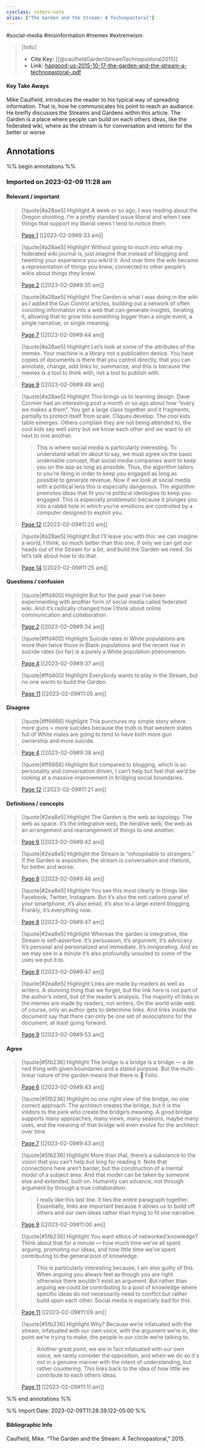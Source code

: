 ```yaml
---
cssclass: zotero-note
alias: ["The Garden and the Stream: A Technopastoral"]
---
```

#social-media #misinformation #memex #extremeism 

> [!info]
> - **Cite Key:** [[@caulfieldGardenStreamTechnopastoral2015]]
> - **Link:** [hapgood-us-2015-10-17-the-garden-and-the-stream-a-technopastoral-.pdf](file://C:\Users\conco\Zotero\storage\YF66NDCA\hapgood-us-2015-10-17-the-garden-and-the-stream-a-technopastoral-.pdf)

#### Key Take Aways
Mike Caulfield, introduces the reader to his typical way of spreading information. That is, how he communicates his point to reach an audiance. He breifly discusses the Streams and Gardens within this article. The Garden is a place where people can build on each others ideas, like the federated wiki, where as the stream is for conversation and retoric for the better or worse 

## Annotations
%% begin annotations %%
### Imported on 2023-02-09 11:28 am

#### Relevant / important

> [!quote|#a28ae5] Highlight
> A week or so ago, I was reading about the Oregon shooting. I’m a pretty standard issue liberal and when I see things that support my liberal views I tend to notice them.
>
> [Page 1](zotero://open-pdf/library/items/YF66NDCA?page=1) [[2023-02-09#9:33 am]]

> [!quote|#a28ae5] Highlight
> Without going to much into what my federated wiki journal is, just imagine that instead of blogging and tweeting your experience you wiki’d it. And over time the wiki became a representation of things you knew, connected to other people’s wikis about things they knew.
>
> [Page 2](zotero://open-pdf/library/items/YF66NDCA?page=2) [[2023-02-09#9:35 am]]

> [!quote|#a28ae5] Highlight
> The Garden is what I was doing in the wiki as I added the Gun Control articles, building out a network of often conicting information into a web that can generate insights, iterating it, allowing that to grow into something bigger than a single event, a single narrative, or single meaning.
>
> [Page 7](zotero://open-pdf/library/items/YF66NDCA?page=7) [[2023-02-09#9:44 am]]

> [!quote|#a28ae5] Highlight
> Let’s look at some of the attributes of the memex. Your machine is a library not a publication device. You have copies of documents is there that you control directly, that you can annotate, change, add links to, summarize, and this is because the memex is a tool to think with, not a tool to publish with.
>
> [Page 9](zotero://open-pdf/library/items/YF66NDCA?page=9) [[2023-02-09#9:49 am]]

> [!quote|#a28ae5] Highlight
> This brings us to learning design. Dave Cormier had an interesting post a month or so ago about how “every we makes a them”. You get a large class together and it fragments, partially to protect itself from scale. Cliques develop. The cool kids table emerges. Others complain they are not being attended to, the cool kids say well sorry but we know each other and we want to sit next to one another.
>
>> This is where social media is particularly interesting. To understand what Im about to say, we must agree on the basic undeniable concept, that social media companies want to keep you on the app as long as possible. Thus, the algorithm tailors to you're liking in order to keep you engaged as long as possible to generate revenue. Now if we look at social media with a political lens this is especially dangerous. The algorithm promotes ideas that fit you're political ideologies to keep you engaged. This is especially problematic because it plunges you into a rabbit hole in which you're emotions are controlled by a computer designed to exploit you.
>
> [Page 12](zotero://open-pdf/library/items/YF66NDCA?page=12) [[2023-02-09#11:20 am]]

> [!quote|#a28ae5] Highlight
> But I’ll leave you with this: we can imagine a world, I think, so much better than this one, if only we can get our heads out of the Stream for a bit, and build the Garden we need. So let’s talk about how to do that.
>
> [Page 14](zotero://open-pdf/library/items/YF66NDCA?page=14) [[2023-02-09#11:25 am]]

#### Questions / confusion

> [!quote|#ffd400] Highlight
> But for the past year I’ve been experimenting with another form of social media called federated wiki. And it’s radically changed how I think about online communication and collaboration.
>
> [Page 2](zotero://open-pdf/library/items/YF66NDCA?page=2) [[2023-02-09#9:34 am]]

> [!quote|#ffd400] Highlight
> Suicide rates in White populations are more than twice those in Black populations and the recent rise in suicide rates (so far) is a purely a White population phenomenon.
>
> [Page 4](zotero://open-pdf/library/items/YF66NDCA?page=4) [[2023-02-09#9:37 am]]

> [!quote|#ffd400] Highlight
> Everybody wants to play in the Stream, but no one wants to build the Garden.
>
> [Page 11](zotero://open-pdf/library/items/YF66NDCA?page=11) [[2023-02-09#11:05 am]]

#### Disagree

> [!quote|#ff6666] Highlight
> This punctures my simple story where more guns = more suicides because the truth is that western states full of White males are going to tend to have both more gun ownership and more suicide.
>
> [Page 4](zotero://open-pdf/library/items/YF66NDCA?page=4) [[2023-02-09#9:38 am]]

> [!quote|#ff6666] Highlight
> But compared to blogging, which is so personality and conversation driven, I can’t help but feel that we’d be looking at a massive improvement in bridging social boundaries.
>
> [Page 12](zotero://open-pdf/library/items/YF66NDCA?page=12) [[2023-02-09#11:21 am]]

#### Definitions / concepts

> [!quote|#2ea8e5] Highlight
> The Garden is the web as topology. The web as space. It’s the integrative web, the iterative web, the web as an arrangement and rearrangement of things to one another.
>
> [Page 6](zotero://open-pdf/library/items/YF66NDCA?page=6) [[2023-02-09#9:42 am]]

> [!quote|#2ea8e5] Highlight
> the Stream is “inhospitable to strangers.”  If the Garden is exposition, the stream is conversation and rhetoric, for better and worse.
>
> [Page 8](zotero://open-pdf/library/items/YF66NDCA?page=8) [[2023-02-09#9:46 am]]

> [!quote|#2ea8e5] Highlight
> You see this most clearly in things like Facebook, Twitter, Instagram. But it’s also the noti cations panel of your smartphone, it’s also email, it’s also to a large extent blogging. Frankly, it’s everything now.
>
> [Page 8](zotero://open-pdf/library/items/YF66NDCA?page=8) [[2023-02-09#9:47 am]]

> [!quote|#2ea8e5] Highlight
> Whereas the garden is integrative, the Stream is self-assertive. It’s persuasion, it’s argument, it’s advocacy. It’s personal and personalized and immediate. It’s invigorating. And as we may see in a minute it’s also profoundly unsuited to some of the uses we put it to.
>
> [Page 8](zotero://open-pdf/library/items/YF66NDCA?page=8) [[2023-02-09#9:47 am]]

> [!quote|#2ea8e5] Highlight
> Links are made by readers as well as writers. A stunning thing that we forget, but the link here is not part of the author’s intent, but of the reader’s analysis. The majority of links in the memex are made by readers, not writers. On the world wide web of course, only an author gets to determine links. And links inside the document say that there can only be one set of associations for the document, at least going forward.
>
> [Page 9](zotero://open-pdf/library/items/YF66NDCA?page=9) [[2023-02-09#9:53 am]]

#### Agree

> [!quote|#5fb236] Highlight
> The bridge is a bridge is a bridge — a de ned thing with given boundaries and a stated purpose. But the multi-linear nature of the garden means that there is  Follo
>
> [Page 6](zotero://open-pdf/library/items/YF66NDCA?page=6) [[2023-02-09#9:43 am]]

> [!quote|#5fb236] Highlight
> no one right view of the bridge, no one correct approach. The architect creates the bridge, but it is the visitors to the park who create the bridge’s meaning. A good bridge supports many approaches, many views, many seasons, maybe many uses, and the meaning of that bridge will even evolve for the architect over time.
>
> [Page 7](zotero://open-pdf/library/items/YF66NDCA?page=7) [[2023-02-09#9:43 am]]

> [!quote|#5fb236] Highlight
> More than that, there’s a substance to the vision that you can’t help but long for reading it. Note that connections here aren’t banter, but the construction of a mental model of a subject area. And that model can be taken by someone else and extended, built on. Humanity can advance, not through argument by through a true collaboration.
>
>> I really like this last line. It ties the entire paragraph together. Essentially, links are important because it allows us to build off others and our own ideas rather than trying to fit one narrative.
>
> [Page 9](zotero://open-pdf/library/items/YF66NDCA?page=9) [[2023-02-09#11:00 am]]

> [!quote|#5fb236] Highlight
> You want ethics of networked knowledge? Think about that for a minute — how much time we’ve all spent arguing, promoting our ideas, and how little time we’ve spent contributing to the general pool of knowledge.
>
>> This is particularly interesting because, I am also guilty of this. When arguing you always feel as though you are right otherwise there wouldn't exist an argument. But rather than arguing we could be contributing to a pool of knowledge where specific ideas do not necessarily need to conflict but rather build upon each other. Social media is especially bad for this.
>
> [Page 11](zotero://open-pdf/library/items/YF66NDCA?page=11) [[2023-02-09#11:09 am]]

> [!quote|#5fb236] Highlight
> Why? Because we’re infatuated with the stream, infatuated with our own voice, with the argument we’re in, the point we’re trying to make, the people in our circle we’re talking to.
>
>> Another great point, we are in fact infatuated with our own voice, we rarely consider the opposition, and when we do so it's not in a genuine manner with the intent of understanding, but rather countering. This links back to the idea of how little we contribute to each others ideas.
>
> [Page 11](zotero://open-pdf/library/items/YF66NDCA?page=11) [[2023-02-09#11:11 am]]


%% end annotations %%

%% Import Date: 2023-02-09T11:28:39.122-05:00 %%

#### Bibliographic Info
Caulfield, Mike. “The Garden and the Stream: A Technopastoral,” 2015.